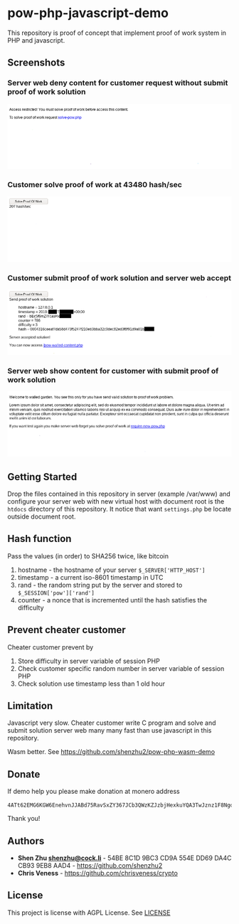# pow-php-javascript-demo

This repository is proof of concept that implement proof of work system in PHP and javascript.

## Screenshots

### Server web deny content for customer request without submit proof of work solution

![Server web deny content for customer request without submit proof of work solution](screenshots/0.png?raw=true "/pow-walled-content.php")

### Customer solve proof of work at 43480 hash/sec

![Customer solve proof of work at 43480 hash/sec](screenshots/1.png?raw=true "/solve-pow.php")

### Customer submit proof of work solution and server web accept

![Customer submit proof of work solution and server web accept](screenshots/2.png?raw=true "/solve-pow.php")

### Server web show content for customer with submit proof of work solution

![Server web show content for customer with submit proof of work solution](screenshots/3.png?raw=true "/pow-walled-content.php")

## Getting Started

Drop the files contained in this repository in server (example /var/www) and configure your server web with new virtual host with document root is the `htdocs` directory of this repository. It notice that want `settings.php` be locate outside document root.

## Hash function

Pass the values (in order) to SHA256 twice, like bitcoin

1. hostname - the hostname of your server `$_SERVER['HTTP_HOST']`
2. timestamp - a current iso-8601 timestamp in UTC
3. rand - the random string put by the server and stored to `$_SESSION['pow']['rand']`
4. counter - a nonce that is incremented until the hash satisfies the difficulty

## Prevent cheater customer

Cheater customer prevent by

1. Store difficulty in server variable of session PHP
2. Check customer specific random number in server variable of session PHP
3. Check solution use timestamp less than 1 old hour

## Limitation

Javascript very slow. Cheater customer write C program and solve and submit solution server web many many fast than use javascript in this repository.

Wasm better. See https://github.com/shenzhu2/pow-php-wasm-demo

## Donate

If demo help you please make donation at monero address

```
4ATt62EMG6KGW6EnehvnJJABd75RavSxZY367JCb3QWzKZJzbjHexkuYQA3TwJznz1F8NgqzrgPKQ6vnxuYEpSYVMfuLEo9
```

Thank you!

## Authors

* **Shen Zhu <shenzhu@cock.li>** - 54BE 8C1D 9BC3 CD9A 554E  DD69 DA4C CB93 9EB8 AAD4 - https://github.com/shenzhu2
* **Chris Veness** - https://github.com/chrisveness/crypto

## License

This project is license with AGPL License. See [LICENSE](LICENSE)

